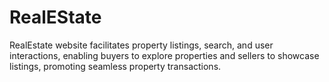 # RealEState
RealEstate website facilitates property listings, search, and user interactions, enabling buyers to explore properties and sellers to showcase listings, promoting seamless property transactions.
